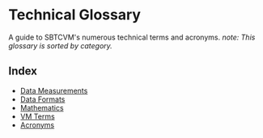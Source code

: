 # Technical Glossary
A guide to SBTCVM's numerous technical terms and acronyms.
_note: This glossary is sorted by category._

## Index

- [Data Measurements](glossary_datameasure.md)
- [Data Formats](glossary_dataform.md)
- [Mathematics](glossary_math.md)
- [VM Terms](glossary_vm.md)
- [Acronyms](glossary_acronyms.md)

